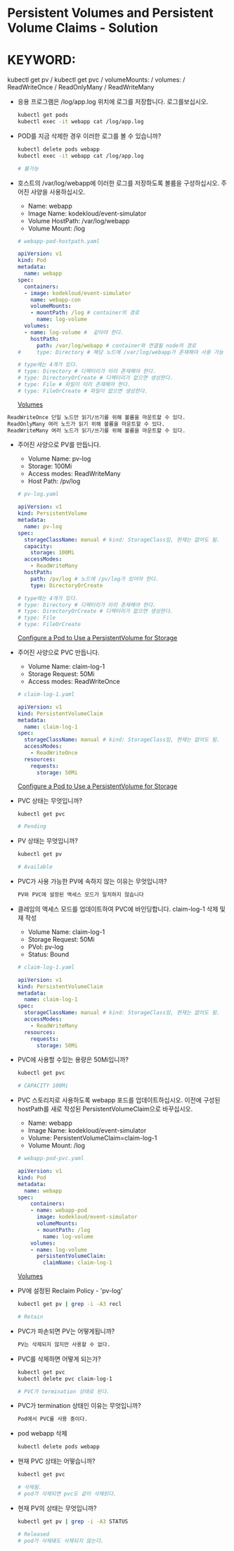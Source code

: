 # Persistent Volumes and Persistent Volume Claims - Solution

# KEYWORD:
kubectl get pv /
kubectl get pvc /
volumeMounts: /
volumes: /
ReadWriteOnce / 
ReadOnlyMany /
ReadWriteMany

- 응용 프로그램은 /log/app.log 위치에 로그를 저장합니다. 로그를보십시오.

    ```bash
    kubectl get pods
    kubectl exec -it webapp cat /log/app.log
    ```

- POD를 지금 삭제한 경우 이러한 로그를 볼 수 있습니까?

    ```bash
    kubectl delete pods webapp
    kubectl exec -it webapp cat /log/app.log

    # 불가능
    ```

- 호스트의 /var/log/webapp에 이러한 로그를 저장하도록 볼륨을 구성하십시오. 주어진 사양을 사용하십시오.
    - Name: webapp
    - Image Name: kodekloud/event-simulator
    - Volume HostPath: /var/log/webapp
    - Volume Mount: /log

    ```yaml
    # webapp-pod-hostpath.yaml

    apiVersion: v1
    kind: Pod
    metadata:
      name: webapp
    spec:
      containers:
      - image: kodekloud/event-simulator
        name: webapp-con
        volumeMounts:
        - mountPath: /log # container의 경로
          name: log-volume
      volumes:
      - name: log-volume #  같아야 한다.
        hostPath:
          path: /var/log/webapp # container와 연결될 node의 경로
    #     type: Directory # 해당 노드에 /var/log/webapp가 존재해야 사용 가능

    # type에는 4개가 있다.
    # type: Directory # 디렉터리가 미리 존재해야 한다.
    # type: DirectoryOrCreate # 디렉터리가 없으면 생성한다.
    # type: File # 파일이 미리 존재해야 한다.
    # type: FileOrCreate # 파일이 없으면 생성한다.
    ```

    [Volumes](https://kubernetes.io/docs/concepts/storage/volumes/)

```bash
ReadWriteOnce 단일 노드만 읽기/쓰기를 위해 볼륨을 마운트할 수 있다.
ReadOnlyMany 여러 노드가 읽기 위해 볼륨을 마운트할 수 있다.
ReadWriteMany 여러 노드가 읽기/쓰기를 위해 볼륨을 마운트할 수 있다.
```

- 주어진 사양으로 PV를 만듭니다.
    - Volume Name: pv-log
    - Storage: 100Mi
    - Access modes: ReadWriteMany
    - Host Path: /pv/log

    ```yaml
    # pv-log.yaml

    apiVersion: v1
    kind: PersistentVolume
    metadata:
      name: pv-log
    spec:
      storageClassName: manual # kind: StorageClass임, 현재는 없어도 됨.
      capacity:
        storage: 100Mi
      accessModes:
        - ReadWriteMany
      hostPath:
        path: /pv/log # 노드에 /pv/log가 있어야 한다.
        type: DirectoryOrCreate

    # type에는 4개가 있다.
    # type: Directory # 디렉터리가 미리 존재해야 한다.
    # type: DirectoryOrCreate # 디렉터리가 없으면 생성한다.
    # type: File
    # type: FileOrCreate
    ```

    [Configure a Pod to Use a PersistentVolume for Storage](https://kubernetes.io/docs/tasks/configure-pod-container/configure-persistent-volume-storage/)

- 주어진 사양으로 PVC 만듭니다.
    - Volume Name: claim-log-1
    - Storage Request: 50Mi
    - Access modes: ReadWriteOnce

    ```yaml
    # claim-log-1.yaml

    apiVersion: v1
    kind: PersistentVolumeClaim
    metadata:
      name: claim-log-1
    spec:
      storageClassName: manual # kind: StorageClass임, 현재는 없어도 됨.
      accessModes:
        - ReadWriteOnce
      resources:
        requests:
          storage: 50Mi
    ```

    [Configure a Pod to Use a PersistentVolume for Storage](https://kubernetes.io/docs/tasks/configure-pod-container/configure-persistent-volume-storage/)

- PVC 상태는 무엇입니까?

    ```bash
    kubectl get pvc

    # Pending
    ```

- PV 상태는 무엇입니까?

    ```bash
    kubectl get pv

    # Available
    ```

- PVC가 사용 가능한 PV에 속하지 않는 이유는 무엇입니까?

    ```bash
    PV와 PVC에 설정된 액세스 모드가 일치하지 않습니다
    ```

- 클레임의 액세스 모드를 업데이트하여 PVC에 바인딩합니다. claim-log-1 삭제 및 재 작성
    - Volume Name: claim-log-1
    - Storage Request: 50Mi
    - PVol: pv-log
    - Status: Bound

    ```yaml
    # claim-log-1.yaml

    apiVersion: v1
    kind: PersistentVolumeClaim
    metadata:
      name: claim-log-1
    spec:
      storageClassName: manual # kind: StorageClass임, 현재는 없어도 됨.
      accessModes:
        - ReadWriteMany
      resources:
        requests:
          storage: 50Mi
    ```

- PVC에 사용할 수있는 용량은 50Mi입니까?

    ```bash
    kubectl get pvc

    # CAPACITY 100Mi
    ```

- PVC 스토리지로 사용하도록 webapp 포드를 업데이트하십시오. 이전에 구성된 hostPath를 새로 작성된 PersistentVolumeClaim으로 바꾸십시오.
    - Name: webapp
    - Image Name: kodekloud/event-simulator
    - Volume: PersistentVolumeClaim=claim-log-1
    - Volume Mount: /log

    ```yaml
    # webapp-pod-pvc.yaml

    apiVersion: v1
    kind: Pod
    metadata:
      name: webapp
    spec:
        containers:
        - name: webapp-pod
          image: kodekloud/event-simulator
          volumeMounts:
          - mountPath: /log
            name: log-volume
        volumes:
        - name: log-volume
          persistentVolumeClaim:
            claimName: claim-log-1
    ```

    [Volumes](https://kubernetes.io/docs/concepts/storage/volumes/#persistentvolumeclaim)

- PV에 설정된 Reclaim Policy - 'pv-log'

    ```bash
    kubectl get pv | grep -i -A3 recl

    # Retain
    ```

- PVC가 파손되면 PV는 어떻게됩니까?

    ```bash
    PV는 삭제되지 않지만 사용할 수 없다.
    ```

- PVC를 삭제하면 어떻게 되는가?

    ```bash
    kubectl get pvc
    kubectl delete pvc claim-log-1

    # PVC가 termination 상태로 된다.
    ```

- PVC가 termination 상태인 이유는 무엇입니까?

    ```bash
    Pod에서 PVC를 사용 중이다.
    ```

- pod webapp 삭제

    ```bash
    kubectl delete pods webapp
    ```

- 현재 PVC 상태는 어떻습니까?

    ```bash
    kubectl get pvc

    # 삭제됨.
    # pod가 삭제되면 pvc도 같이 삭제된다.
    ```

- 현재 PV의 상태는 무엇입니까?

    ```bash
    kubectl get pv | grep -i -A3 STATUS

    # Released
    # pod가 삭제돼도 삭제되지 않는다.
    ```